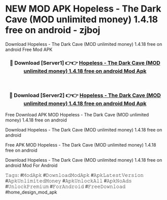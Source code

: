 # NEW MOD APK Hopeless - The Dark Cave (MOD unlimited money) 1.4.18 free on android - zjboj
Download Hopeless - The Dark Cave (MOD unlimited money) 1.4.18 free on android Free Mod APK

<div align="center">
<h3>🔴 Download [Server1] 👉👉 <a href="https://apk-comot.site?title=Hopeless_-_The_Dark_Cave_(MOD_unlimited_money)_1.4.18_free_on_android">Hopeless - The Dark Cave (MOD unlimited money) 1.4.18 free on android Mod Apk</a></h3><br>

<h3>🔴 Download [Server2] 👉👉 <a href="https://apk-comot.site?title=Hopeless_-_The_Dark_Cave_(MOD_unlimited_money)_1.4.18_free_on_android">Hopeless - The Dark Cave (MOD unlimited money) 1.4.18 free on android Mod Apk</a></h3>
</div>


Free Download APK MOD Hopeless - The Dark Cave (MOD unlimited money) 1.4.18 free on android

Download Hopeless - The Dark Cave (MOD unlimited money) 1.4.18 free on android 

Free APK MOD Hopeless - The Dark Cave (MOD unlimited money) 1.4.18 free on android 

Download Hopeless - The Dark Cave (MOD unlimited money) 1.4.18 free on android Mod For Android

𝚃𝚊𝚐𝚜: #𝙼𝚘𝚍𝙰𝚙𝚔 #𝙳𝚘𝚠𝚗𝚕𝚘𝚊𝚍𝙼𝚘𝚍𝙰𝚙𝚔 #𝙰𝚙𝚔𝙻𝚊𝚝𝚎𝚜𝚝𝚅𝚎𝚛𝚜𝚒𝚘𝚗 #𝙰𝚙𝚔𝚄𝚗𝚕𝚒𝚖𝚒𝚝𝚎𝚍𝙼𝚘𝚗𝚎𝚢 #𝙰𝚙𝚔𝚄𝚗𝚕𝚘𝚌𝚔𝙰𝚕𝚕 #𝙰𝚙𝚔𝙽𝚘𝙰𝚍𝚜 #𝚄𝚗𝚕𝚘𝚌𝚔𝙿𝚛𝚎𝚖𝚒𝚞𝚖 #𝙵𝚘𝚛𝙰𝚗𝚍𝚛𝚘𝚒𝚍 #𝙵𝚛𝚎𝚎𝙳𝚘𝚠𝚗𝚕𝚘𝚊𝚍 #home_design_mod_apk